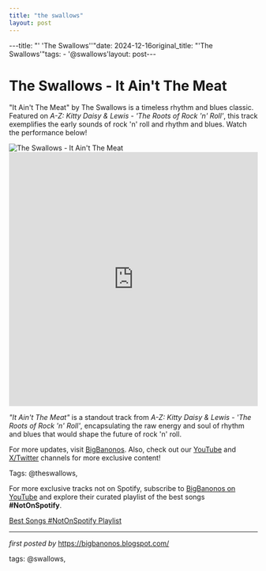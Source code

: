 ```yaml
---
title: "the swallows"
layout: post
---
```

---title: "' 'The Swallows''"date: 2024-12-16original_title: "'The Swallows'"tags:  - '@swallows'layout: post---<!-- Title of the Post --><h1 >The Swallows - It Ain't The Meat</h1> <!-- Introductory Text --><p >"It Ain't The Meat" by The Swallows is a timeless rhythm and blues classic. Featured on *A-Z: Kitty Daisy & Lewis - 'The Roots of Rock 'n' Roll'*, this track exemplifies the early sounds of rock 'n' roll and rhythm and blues. Watch the performance below!</p> <!-- Featured Image --><div > <img src="https://i.scdn.co/image/ab67616d0000b2736e6a3444a25295c3e6bdc4fb" alt="The Swallows - It Ain't The Meat" /></div> <!-- YouTube Video Embed --><div > <iframe width="100%" height="514" src="https://www.youtube.com/embed/lpPeQyT36Tg" title="THE SWALLOWS ~ IT AIN`T THE MEAT ~ 1951" frameborder="0" allow="accelerometer; autoplay; clipboard-write; encrypted-media; gyroscope; picture-in-picture; web-share" referrerpolicy="strict-origin-when-cross-origin" allowfullscreen></iframe></div> <!-- Song Information --><div > <p><em>"It Ain't The Meat"</em> is a standout track from *A-Z: Kitty Daisy & Lewis - 'The Roots of Rock 'n' Roll'*, encapsulating the raw energy and soul of rhythm and blues that would shape the future of rock 'n' roll.</p></div> <!-- Footer Links --><div > <p>For more updates, visit <a href="https://bigbanonos.blogspot.com/" target="_blank">BigBanonos</a>. Also, check out our <a href="https://www.youtube.com/@BigBanonos" target="_blank">YouTube</a> and <a href="https://x.com/bigbanonos" target="_blank">X/Twitter</a> channels for more exclusive content!</p></div> <!-- Tags --><p >Tags: @theswallows,</p><!--Subscribe and Playlist Links--><div>    <p>For more exclusive tracks not on Spotify, subscribe to <a href="https://www.youtube.com/@BigBanonos" target="_blank">BigBanonos on YouTube</a> and explore their curated playlist of the best songs <strong>#NotOnSpotify</strong>.</p>    <p><a href="https://www.youtube.com/playlist?list=PLtuNtuTatqI0kFahUCbtbfenC_ET5O_tr" target="_blank">Best Songs #NotOnSpotify Playlist<br /></a></p></div><hr /><p><em>first posted by</em> <a href="https://bigbanonos.blogspot.com/" rel="noopener" target="_new">https://bigbanonos.blogspot.com/</a></p><p>tags: @swallows,</p>